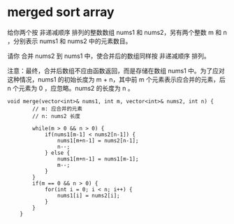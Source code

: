 # merged sort array
给你两个按 非递减顺序 排列的整数数组 nums1 和 nums2，另有两个整数 m 和 n ，分别表示 nums1 和 nums2 中的元素数目。

请你 合并 nums2 到 nums1 中，使合并后的数组同样按 非递减顺序 排列。

注意：最终，合并后数组不应由函数返回，而是存储在数组 nums1 中。为了应对这种情况，nums1 的初始长度为 m + n，其中前 m 个元素表示应合并的元素，后 n 个元素为 0 ，应忽略。nums2 的长度为 n 。
```
void merge(vector<int>& nums1, int m, vector<int>& nums2, int n) {
        // m: 应合并的元素
        // n: nums2 长度
        
        while(m > 0 && n > 0) {
            if(nums1[m-1] < nums2[n-1]) {
                nums1[m+n-1] = nums2[n-1];
                n--;
            } else {
                nums1[m+n-1] = nums1[m-1];
                m--;
            }
        }
        if(m == 0 && n > 0) {
            for(int i = 0; i < n; i++) {
                nums1[i] = nums2[i];
            }
        }
    }
```

